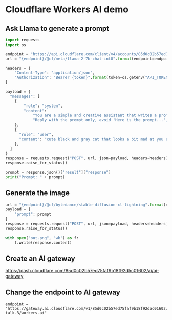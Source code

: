 # Cloudflare Workers AI demo


## Ask Llama to generate a prompt

```python
import requests
import os

endpoint = "https://api.cloudflare.com/client/v4/accounts/85d0c02b57ed75faf9b18f92d5c01602/ai/run"
url = "{endpoint}/@cf/meta/llama-2-7b-chat-int8".format(endpoint=endpoint)

headers = {
    "Content-Type": "application/json",
    "Authorization": "Bearer {token}".format(token=os.getenv("API_TOKEN"))
}

payload = {
  "messages": [
    {
        "role": "system",
        "content":
            "You are a simple and creative assistant that writes a prompt for a stable diffusion model, in a realistic and HD style."
            "Reply with the prompt only, avoid 'Here is the prompt...', double quotes and 'Prompt: '."
    },
    {
      "role": "user",
      "content": "cute black and gray cat that looks a bit mad at you and is skinny"
    },
  ]
}
response = requests.request("POST", url, json=payload, headers=headers)
response.raise_for_status()

prompt = response.json()["result"]["response"]
print("Prompt: " + prompt)
```

## Generate the image

```py
url = "{endpoint}/@cf/bytedance/stable-diffusion-xl-lightning".format(endpoint=endpoint)
payload = {
    "prompt": prompt
}
response = requests.request("POST", url, json=payload, headers=headers)
response.raise_for_status()

with open("out.png", 'wb') as f:
    f.write(response.content)
```

## Create an AI gateway

https://dash.cloudflare.com/85d0c02b57ed75faf9b18f92d5c01602/ai/ai-gateway

## Change the endpoint to AI gateway

```
endpoint = "https://gateway.ai.cloudflare.com/v1/85d0c02b57ed75faf9b18f92d5c01602/ai-talk-3/workers-ai"
```
